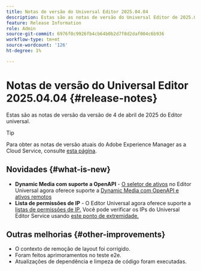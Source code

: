 ```yaml
---
title: Notas de versão do Universal Editor 2025.04.04
description: Estas são as notas de versão do Universal Editor de 2025.04.04.
feature: Release Information
role: Admin
source-git-commit: 6976f0c9926fb4cb64b0b2d7f8d2daf004c6b936
workflow-type: tm+mt
source-wordcount: '126'
ht-degree: 1%

---
```



# Notas de versão do Universal Editor 2025.04.04 {#release-notes}

Estas são as notas de versão da versão de 4 de abril de 2025 do Editor universal.

>[!TIP]
>
>Para obter as notas de versão atuais do Adobe Experience Manager as a Cloud Service, consulte [esta página](/help/release-notes/release-notes-cloud/release-notes-current.md).

## Novidades {#what-is-new}

* **Dynamic Media com suporte a OpenAPI** - [O seletor de ativos](/help/assets/overview-asset-selector.md#repository-switcher) no Editor Universal agora oferece suporte a [Dynamic Media com OpenAPI e ativos remotos](/help/assets/integrate-remote-approved-assets-with-sites.md)
* **Lista de permissões de IP** - O Editor Universal agora oferece suporte a [listas de permissões de IP.](/help/implementing/cloud-manager/ip-allow-lists/introduction.md#universal-editor) Você pode verificar os IPs do Universal Editor Service usando [este ponto de extremidade.](http://universal-editor-service.adobe.io/ip-ranges)

## Outras melhorias {#other-improvements}

* O contexto de remoção de layout foi corrigido.
* Foram feitos aprimoramentos no teste e2e.
* Atualizações de dependência e limpeza de código foram executadas.
